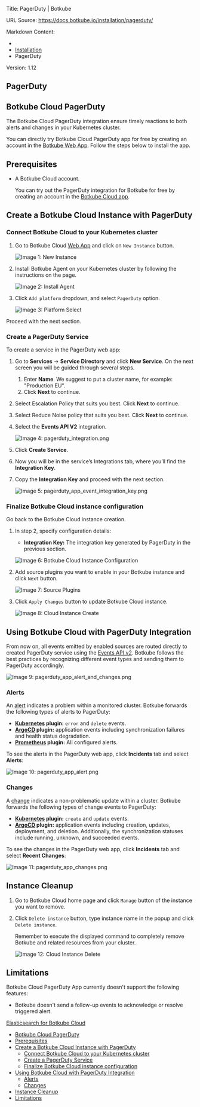 Title: PagerDuty | Botkube

URL Source: https://docs.botkube.io/installation/pagerduty/

Markdown Content:
*   [](https://docs.botkube.io/)
*   [Installation](https://docs.botkube.io/)
*   PagerDuty

Version: 1.12

PagerDuty
---------

Botkube Cloud PagerDuty[​](#botkube-cloud-pagerduty "Direct link to Botkube Cloud PagerDuty")
---------------------------------------------------------------------------------------------

The Botkube Cloud PagerDuty integration ensure timely reactions to both alerts and changes in your Kubernetes cluster.

You can directly try Botkube Cloud PagerDuty app for free by creating an account in the [Botkube Web App](https://app.botkube.io/). Follow the steps below to install the app.

Prerequisites[​](#prerequisites "Direct link to Prerequisites")
---------------------------------------------------------------

*   A Botkube Cloud account.
    
    You can try out the PagerDuty integration for Botkube for free by creating an account in the [Botkube Cloud app](https://app.botkube.io/).
    

Create a Botkube Cloud Instance with PagerDuty[​](#create-a-botkube-cloud-instance-with-pagerduty "Direct link to Create a Botkube Cloud Instance with PagerDuty")
------------------------------------------------------------------------------------------------------------------------------------------------------------------

### Connect Botkube Cloud to your Kubernetes cluster[​](#connect-botkube-cloud-to-your-kubernetes-cluster "Direct link to Connect Botkube Cloud to your Kubernetes cluster")

1.  Go to Botkube Cloud [Web App](https://app.botkube.io/) and click on `New Instance` button.
    
    ![Image 1: New Instance](https://docs.botkube.io/assets/images/cloud_new_instance-65f57c9b6c2e30c7b6250b1ebebf306c.png)
    
2.  Install Botkube Agent on your Kubernetes cluster by following the instructions on the page.
    
    ![Image 2: Install Agent](https://docs.botkube.io/assets/images/cloud_install-c457bdc2758930b79f90849e72f6ebf2.png)
    
3.  Click `Add platform` dropdown, and select `PagerDuty` option.
    
    ![Image 3: Platform Select](https://docs.botkube.io/assets/images/pagerduty_platform_select-ea52fe182fee3d5720d3f6c6ec91872b.png)
    

Proceed with the next section.

### Create a PagerDuty Service[​](#create-a-pagerduty-service "Direct link to Create a PagerDuty Service")

To create a service in the PagerDuty web app:

1.  Go to **Services** -> **Service Directory** and click **New Service**. On the next screen you will be guided through several steps.
    
    1.  Enter **Name**. We suggest to put a cluster name, for example: "Production EU".
    2.  Click **Next** to continue.
2.  Select Escalation Policy that suits you best. Click **Next** to continue.
    
3.  Select Reduce Noise policy that suits you best. Click **Next** to continue.
    
4.  Select the **Events API V2** integration.
    
    ![Image 4: pagerduty_integration.png](https://docs.botkube.io/assets/images/pagerduty_app_integration-73a997ee682a7abbde6a9e1d39fb4d8e.png)
    
5.  Click **Create Service**.
    
6.  Now you will be in the service’s Integrations tab, where you’ll find the **Integration Key**.
    
7.  Copy the **Integration Key** and proceed with the next section.
    
    ![Image 5: pagerduty_app_event_integration_key.png](https://docs.botkube.io/assets/images/pagerduty_app_event_integration_key-a305026331d9c5207c8d8383164937b9.png)
    

### Finalize Botkube Cloud instance configuration[​](#finalize-botkube-cloud-instance-configuration "Direct link to Finalize Botkube Cloud instance configuration")

Go back to the Botkube Cloud instance creation.

1.  In step 2, specify configuration details:
    
    *   **Integration Key:** The integration key generated by PagerDuty in the previous section.
    
    ![Image 6: Botkube Cloud Instance Configuration](https://docs.botkube.io/assets/images/pagerduty_configuration-56d0703135d64fe228c85faf28a0bf56.png)
    
2.  Add source plugins you want to enable in your Botkube instance and click `Next` button.
    
    ![Image 7: Source Plugins](https://docs.botkube.io/assets/images/pagerduty_source_plugins-3122d6396b1770bf0432bd3eb5548dee.png)
    
3.  Click `Apply Changes` button to update Botkube Cloud instance.
    
    ![Image 8: Cloud Instance Create](https://docs.botkube.io/assets/images/pagerduty_instance_create-8f9765508b4c65ddfb3b5c0eee1089ed.png)
    

Using Botkube Cloud with PagerDuty Integration[​](#using-botkube-cloud-with-pagerduty-integration "Direct link to Using Botkube Cloud with PagerDuty Integration")
------------------------------------------------------------------------------------------------------------------------------------------------------------------

From now on, all events emitted by enabled sources are routed directly to created PagerDuty service using the [Events API v2](https://developer.pagerduty.com/docs/ZG9jOjExMDI5NTgw-events-api-v2-overview). Botkube follows the best practices by recognizing different event types and sending them to PagerDuty accordingly.

![Image 9: pagerduty_app_alert_and_changes.png](https://docs.botkube.io/assets/images/pagerduty_app_alert_and_changes-2dff037fe330782b1664d71f4229ecd6.png)

### Alerts[​](#alerts "Direct link to Alerts")

An [alert](https://developer.pagerduty.com/docs/ZG9jOjExMDI5NTgx-send-an-alert-event) indicates a problem within a monitored cluster. Botkube forwards the following types of alerts to PagerDuty:

*   **[Kubernetes](https://docs.botkube.io/plugins/kubernetes#event-types) plugin:** `error` and `delete` events.
*   **[ArgoCD](https://docs.botkube.io/plugins/argocd) plugin:** application events including synchronization failures and health status degradation.
*   **[Prometheus](https://docs.botkube.io/plugins/prometheus) plugin:** All configured alerts.

To see the alerts in the PagerDuty web app, click **Incidents** tab and select **Alerts**:

![Image 10: pagerduty_app_alert.png](https://docs.botkube.io/assets/images/pagerduty_app_alert-fe6bda4882210829b01b9e2e916ff73a.png)

### Changes[​](#changes "Direct link to Changes")

A [change](https://developer.pagerduty.com/docs/ZG9jOjExMDI5NTgy-send-a-change-event) indicates a non-problematic update within a cluster. Botkube forwards the following types of change events to PagerDuty:

*   **[Kubernetes](https://docs.botkube.io/plugins/kubernetes) plugin:** `create` and `update` events.
*   **[ArgoCD](https://docs.botkube.io/plugins/argocd) plugin:** application events including creation, updates, deployment, and deletion. Additionally, the synchronization statuses include running, unknown, and succeeded events.

To see the changes in the PagerDuty web app, click **Incidents** tab and select **Recent Changes**:

![Image 11: pagerduty_app_changes.png](https://docs.botkube.io/assets/images/pagerduty_app_changes-9a240d46482366cae00e4195f0c9c4af.png)

Instance Cleanup[​](#instance-cleanup "Direct link to Instance Cleanup")
------------------------------------------------------------------------

1.  Go to Botkube Cloud home page and click `Manage` button of the instance you want to remove.
    
2.  Click `Delete instance` button, type instance name in the popup and click `Delete instance`.
    
    Remember to execute the displayed command to completely remove Botkube and related resources from your cluster.
    
    ![Image 12: Cloud Instance Delete](https://docs.botkube.io/assets/images/cloud_instance_delete-27fe3622760a4cbbd7c92d13d7ddcd41.png)
    

Limitations[​](#limitations "Direct link to Limitations")
---------------------------------------------------------

Botkube Cloud PagerDuty App currently doesn't support the following features:

*   Botkube doesn't send a follow-up events to acknowledge or resolve triggered alert.

[Elasticsearch for Botkube Cloud](https://docs.botkube.io/installation/elasticsearch/cloud)[](https://docs.botkube.io/installation/webhook/)

*   [Botkube Cloud PagerDuty](#botkube-cloud-pagerduty)
*   [Prerequisites](#prerequisites)
*   [Create a Botkube Cloud Instance with PagerDuty](#create-a-botkube-cloud-instance-with-pagerduty)
    *   [Connect Botkube Cloud to your Kubernetes cluster](#connect-botkube-cloud-to-your-kubernetes-cluster)
    *   [Create a PagerDuty Service](#create-a-pagerduty-service)
    *   [Finalize Botkube Cloud instance configuration](#finalize-botkube-cloud-instance-configuration)
*   [Using Botkube Cloud with PagerDuty Integration](#using-botkube-cloud-with-pagerduty-integration)
    *   [Alerts](#alerts)
    *   [Changes](#changes)
*   [Instance Cleanup](#instance-cleanup)
*   [Limitations](#limitations)
